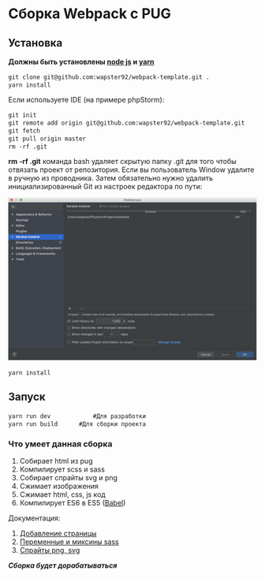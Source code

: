 # Сборка Webpack c PUG

## Установка
**Должны быть установлены [node js](https://nodejs.org/en/) и [yarn](https://yarnpkg.com/en/docs/install)**

```
git clone git@github.com:wapster92/webpack-template.git .
yarn install
```

Если используете IDE (на примере phpStorm):

```
git init
git remote add origin git@github.com:wapster92/webpack-template.git
git fetch
git pull origin master
rm -rf .git
```

**rm -rf .git** команда bash удаляет скрытую папку .git для того чтобы отвязать проект от репозитория. Если вы пользователь Window удалите в ручную из проводника. Затем обязательно нужно удалить инициализированный Git из настроек редактора по пути:

![Version Control](docs/img/phpstorm.png)

```
yarn install
```
## Запуск

```
yarn run dev			#Для разработки
yarn run build		#Для сборки проекта
```

### Что умеет данная сборка

1. Собирает html из pug
2. Компилирует scss и sass
3. Собирает спрайты svg и png
4. Сжимает изображения
5. Сжимает html, css, js код
6. Компилирует ES6 в ES5 ([Babel](https://babeljs.io/))

Документация:

1.	[Добавление страницы](./docs/new-page.md)
2. [Переменные и миксины sass](./docs/scss-mixins.md)
3. [Спрайты png, svg](./docs/scss-mixins.md)


***Сборка будет дорабатываться***
